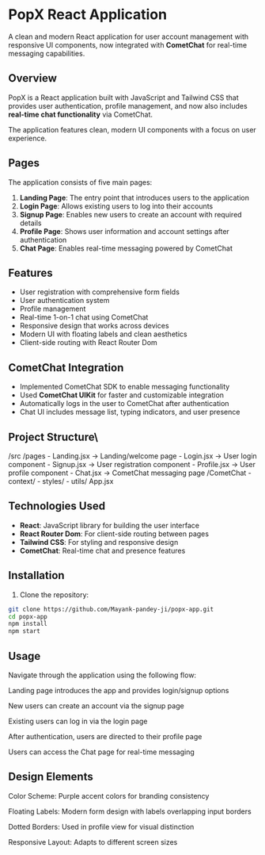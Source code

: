 # PopX React Application

A clean and modern React application for user account management with responsive UI components, now integrated with **CometChat** for real-time messaging capabilities.

## Overview

PopX is a React application built with JavaScript and Tailwind CSS that provides user authentication, profile management, and now also includes **real-time chat functionality** via CometChat.

The application features clean, modern UI components with a focus on user experience.

## Pages

The application consists of five main pages:

1. **Landing Page**: The entry point that introduces users to the application  
2. **Login Page**: Allows existing users to log into their accounts  
3. **Signup Page**: Enables new users to create an account with required details  
4. **Profile Page**: Shows user information and account settings after authentication  
5. **Chat Page**: Enables real-time messaging powered by CometChat

## Features

- User registration with comprehensive form fields  
- User authentication system  
- Profile management  
- Real-time 1-on-1 chat using CometChat  
- Responsive design that works across devices  
- Modern UI with floating labels and clean aesthetics  
- Client-side routing with React Router Dom

## CometChat Integration

- Implemented CometChat SDK to enable messaging functionality  
- Used **CometChat UIKit** for faster and customizable integration  
- Automatically logs in the user to CometChat after authentication  
- Chat UI includes message list, typing indicators, and user presence

## Project Structure\

/src /pages - Landing.jsx
-> Landing/welcome page - Login.jsx
-> User login component - Signup.jsx
-> User registration component - Profile.jsx
-> User profile component - Chat.jsx
-> CometChat messaging page /CometChat - context/ - styles/ - utils/ App.jsx


## Technologies Used

- **React**: JavaScript library for building the user interface  
- **React Router Dom**: For client-side routing between pages  
- **Tailwind CSS**: For styling and responsive design  
- **CometChat**: Real-time chat and presence features

## Installation

1. Clone the repository:
```bash
git clone https://github.com/Mayank-pandey-ji/popx-app.git
cd popx-app
npm install
npm start
```

## Usage
Navigate through the application using the following flow:

Landing page introduces the app and provides login/signup options

New users can create an account via the signup page

Existing users can log in via the login page

After authentication, users are directed to their profile page

Users can access the Chat page for real-time messaging

## Design Elements
Color Scheme: Purple accent colors for branding consistency

Floating Labels: Modern form design with labels overlapping input borders

Dotted Borders: Used in profile view for visual distinction

Responsive Layout: Adapts to different screen sizes
